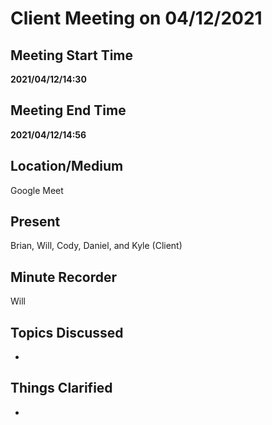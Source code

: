 # Client Meeting on 04/12/2021

## Meeting Start Time

**2021/04/12/14:30**

## Meeting End Time

**2021/04/12/14:56**

## Location/Medium

Google Meet

## Present

Brian, Will, Cody, Daniel, and Kyle (Client)

## Minute Recorder

Will

## Topics Discussed

- 

## Things Clarified

- 
